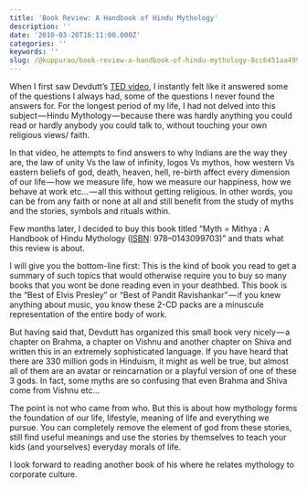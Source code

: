 ```yaml
---
title: 'Book Review: A Handbook of Hindu Mythology'
description: ''
date: '2010-03-20T16:11:00.000Z'
categories: ''
keywords: ''
slug: /@kuppurao/book-review-a-handbook-of-hindu-mythology-8cc6451aa499
---
```


When I first saw Devdutt’s [TED video](http://www.ted.com/talks/devdutt_pattanaik.html), I instantly felt like it answered some of the questions I always had, some of the questions I never found the answers for. For the longest period of my life, I had not delved into this subject — Hindu Mythology — because there was hardly anything you could read or hardly anybody you could talk to, without touching your own religious views/ faith.

In that video, he attempts to find answers to why Indians are the way they are, the law of unity Vs the law of infinity, logos Vs mythos, how western Vs eastern beliefs of god, death, heaven, hell, re-birth affect every dimension of our life — how we measure life, how we measure our happiness, how we behave at work etc… — all this without getting religious. In other words, you can be from any faith or none at all and still benefit from the study of myths and the stories, symbols and rituals within.

Few months later, I decided to buy this book titled “Myth = Mithya : A Handbook of Hindu Mythology ([ISBN](http://www.dealoz.com/load.pl?cat=book&op=buy&isbn=978-0143099703): 978–0143099703)” and thats what this review is about.

I will give you the bottom-line first: This is the kind of book you read to get a summary of such topics that would otherwise require you to buy so many books that you wont be done reading even in your deathbed. This book is the “Best of Elvis Presley” or “Best of Pandit Ravishankar” — if you knew anything about music, you know these 2-CD packs are a minuscule representation of the entire body of work.

But having said that, Devdutt has organized this small book very nicely — a chapter on Brahma, a chapter on Vishnu and another chapter on Shiva and written this in an extremely sophisticated language. If you have heard that there are 330 million gods in Hinduism, it might as well be true, but almost all of them are an avatar or reincarnation or a playful version of one of these 3 gods. In fact, some myths are so confusing that even Brahma and Shiva come from Vishnu etc…

The point is not who came from who. But this is about how mythology forms the foundation of our life, lifestyle, meaning of life and everything we pursue. You can completely remove the element of god from these stories, still find useful meanings and use the stories by themselves to teach your kids (and yourselves) everyday morals of life.

I look forward to reading another book of his where he relates mythology to corporate culture.